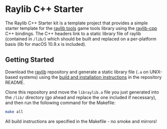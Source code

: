 # Raylib C++ Starter
The Raylib C++ Starter kit is a template project that provides a simple starter template for the [raylib tools](https://github.com/raysan5/raylib) game tools library using the [raylib-cpp](https://github.com/robloach/raylib-cpp) C++ bindings. The C++ headers link to a static library file of raylib (contained in `/lib/`) which should be built and replaced on a per-platform basis (lib for macOS 10.9.x is included).

## Getting Started
Download the [raylib](https://github.com/raysan5/raylib) repository and generate a static library file (`.a` on UNIX-based systems) using the [build and installation instructions](https://github.com/raysan5/raylib#build-and-installation) in the repository README.

Clone this repository and move the `libraylib.a` file you just generated into the `/lib/` directory (go ahead and replace the one included if necessary), and then run the following command for the Makefile:
```bash
make all
```
All build instructions are specified in the Makefile - no smoke and mirrors!
